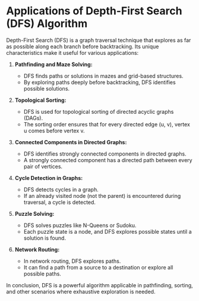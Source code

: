 # Applications of Depth-First Search (DFS) Algorithm

Depth-First Search (DFS) is a graph traversal technique that explores as far as possible along each branch before backtracking. Its unique characteristics make it useful for various applications:

1. **Pathfinding and Maze Solving:**
   - DFS finds paths or solutions in mazes and grid-based structures.
   - By exploring paths deeply before backtracking, DFS identifies possible solutions.

2. **Topological Sorting:**
   - DFS is used for topological sorting of directed acyclic graphs (DAGs).
   - The sorting order ensures that for every directed edge (u, v), vertex u comes before vertex v.

3. **Connected Components in Directed Graphs:**
   - DFS identifies strongly connected components in directed graphs.
   - A strongly connected component has a directed path between every pair of vertices.

4. **Cycle Detection in Graphs:**
   - DFS detects cycles in a graph.
   - If an already visited node (not the parent) is encountered during traversal, a cycle is detected.

5. **Puzzle Solving:**
   - DFS solves puzzles like N-Queens or Sudoku.
   - Each puzzle state is a node, and DFS explores possible states until a solution is found.

6. **Network Routing:**
   - In network routing, DFS explores paths.
   - It can find a path from a source to a destination or explore all possible paths.

In conclusion, DFS is a powerful algorithm applicable in pathfinding, sorting, and other scenarios where exhaustive exploration is needed.